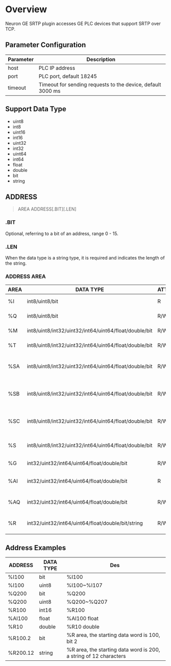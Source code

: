 # Overview

Neuron GE SRTP plugin accesses GE PLC devices that support SRTP over TCP.

## Parameter Configuration

| Parameter | Description                                                 |
| --------- | ----------------------------------------------------------- |
| host      | PLC IP address                                              |
| port      | PLC port, default 18245                                     |
| timeout   | Timeout for sending requests to the device, default 3000 ms |

## Support Data Type

* uint8
* int8
* uint16
* int16
* uint32
* int32
* uint64
* int64
* float
* double
* bit
* string



## ADDRESS 

> AREA ADDRESS\[.BIT][.LEN]

### .BIT

Optional, referring to a bit of an address, range 0 - 15.

### .LEN

When the data type is a string type, it is required and indicates the length of the string.


### ADDRESS AREA


| AREA | DATA TYPE                                             | ATTRIBUTE | PLC AREA                   |
| ---- | ----------------------------------------------------- | --------- | -------------------------- |
| %I   | int8/uint8/bit                                        | R         | Discrete inputs            |
| %Q   | int8/uint8/bit                                        | R/W       | Discrete outputs           |
| %M   | int8/uint8/int32/uint32/int64/uint64/float/double/bit | R/W       | Internal references        |
| %T   | int8/uint8/int32/uint32/int64/uint64/float/double/bit | R/W       | Temporary references       |
| %SA  | int8/uint8/int32/uint32/int64/uint64/float/double/bit | R/W       | System status references A |
| %SB  | int8/uint8/int32/uint32/int64/uint64/float/double/bit | R/W       | System status references B |
| %SC  | int8/uint8/int32/uint32/int64/uint64/float/double/bit | R/W       | System status references C |
| %S   | int8/uint8/int32/uint32/int64/uint64/float/double/bit | R/W       | System status references   |
| %G   | int32/uint32/int64/uint64/float/double/bit            | R/W       | Discrete globals           |
| %AI  | int32/uint32/int64/uint64/float/double/bit            | R         | Analog input registers     |
| %AQ  | int32/uint32/int64/uint64/float/double/bit            | R/W       | Analog output registers    |
| %R   | int32/uint32/int64/uint64/float/double/bit/string     | R/W       | System register reference  |



## Address Examples

| ADDRESS  | DATA TYPE | Des                                                               |
| -------- | --------- | ----------------------------------------------------------------- |
| %I100    | bit       | %I100                                                             |
| %I100    | uint8     | %I100~%I107                                                       |
| %Q200    | bit       | %Q200                                                             |
| %Q200    | uint8     | %Q200~%Q207                                                       |
| %R100    | int16     | %R100                                                             |
| %AI100   | float     | %AI100 float                                                      |
| %R10     | double    | %R10 double                                                       |
| %R100.2  | bit       | %R area, the starting data word is 100, bit 2                     |
| %R200.12 | string    | %R area, the starting data word is 200, a string of 12 characters |
